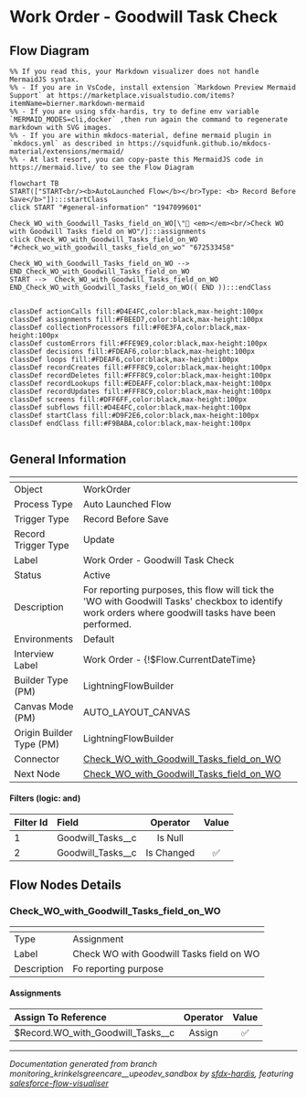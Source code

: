 # Work Order - Goodwill Task Check

## Flow Diagram

```mermaid
%% If you read this, your Markdown visualizer does not handle MermaidJS syntax.
%% - If you are in VsCode, install extension `Markdown Preview Mermaid Support` at https://marketplace.visualstudio.com/items?itemName=bierner.markdown-mermaid
%% - If you are using sfdx-hardis, try to define env variable `MERMAID_MODES=cli,docker` ,then run again the command to regenerate markdown with SVG images.
%% - If you are within mkdocs-material, define mermaid plugin in `mkdocs.yml` as described in https://squidfunk.github.io/mkdocs-material/extensions/mermaid/
%% - At last resort, you can copy-paste this MermaidJS code in https://mermaid.live/ to see the Flow Diagram

flowchart TB
START(["START<br/><b>AutoLaunched Flow</b></br>Type: <b> Record Before Save</b>"]):::startClass
click START "#general-information" "1947099601"

Check_WO_with_Goodwill_Tasks_field_on_WO[\"🟰 <em></em><br/>Check WO with Goodwill Tasks field on WO"/]:::assignments
click Check_WO_with_Goodwill_Tasks_field_on_WO "#check_wo_with_goodwill_tasks_field_on_wo" "672533458"

Check_WO_with_Goodwill_Tasks_field_on_WO --> END_Check_WO_with_Goodwill_Tasks_field_on_WO
START -->  Check_WO_with_Goodwill_Tasks_field_on_WO
END_Check_WO_with_Goodwill_Tasks_field_on_WO(( END )):::endClass


classDef actionCalls fill:#D4E4FC,color:black,max-height:100px
classDef assignments fill:#FBEED7,color:black,max-height:100px
classDef collectionProcessors fill:#F0E3FA,color:black,max-height:100px
classDef customErrors fill:#FFE9E9,color:black,max-height:100px
classDef decisions fill:#FDEAF6,color:black,max-height:100px
classDef loops fill:#FDEAF6,color:black,max-height:100px
classDef recordCreates fill:#FFF8C9,color:black,max-height:100px
classDef recordDeletes fill:#FFF8C9,color:black,max-height:100px
classDef recordLookups fill:#EDEAFF,color:black,max-height:100px
classDef recordUpdates fill:#FFF8C9,color:black,max-height:100px
classDef screens fill:#DFF6FF,color:black,max-height:100px
classDef subflows fill:#D4E4FC,color:black,max-height:100px
classDef startClass fill:#D9F2E6,color:black,max-height:100px
classDef endClass fill:#F9BABA,color:black,max-height:100px


```

## General Information

|<!-- -->|<!-- -->|
|:---|:---|
|Object|WorkOrder|
|Process Type| Auto Launched Flow|
|Trigger Type| Record Before Save|
|Record Trigger Type| Update|
|Label|Work Order - Goodwill Task Check|
|Status|Active|
|Description|For reporting purposes, this flow will tick the 'WO with Goodwill Tasks' checkbox to identify work orders where goodwill tasks have been performed.|
|Environments|Default|
|Interview Label|Work Order - {!$Flow.CurrentDateTime}|
| Builder Type (PM)|LightningFlowBuilder|
| Canvas Mode (PM)|AUTO_LAYOUT_CANVAS|
| Origin Builder Type (PM)|LightningFlowBuilder|
|Connector|[Check_WO_with_Goodwill_Tasks_field_on_WO](#check_wo_with_goodwill_tasks_field_on_wo)|
|Next Node|[Check_WO_with_Goodwill_Tasks_field_on_WO](#check_wo_with_goodwill_tasks_field_on_wo)|


#### Filters (logic: **and**)

|Filter Id|Field|Operator|Value|
|:-- |:-- |:--:|:--: |
|1|Goodwill_Tasks__c| Is Null|<!-- -->|
|2|Goodwill_Tasks__c| Is Changed|✅|


## Flow Nodes Details

### Check_WO_with_Goodwill_Tasks_field_on_WO

|<!-- -->|<!-- -->|
|:---|:---|
|Type|Assignment|
|Label|Check WO with Goodwill Tasks field on WO|
|Description|Fo reporting purpose|


#### Assignments

|Assign To Reference|Operator|Value|
|:-- |:--:|:--: |
|$Record.WO_with_Goodwill_Tasks__c| Assign|✅|








___

_Documentation generated from branch monitoring_krinkelsgreencare__upeodev_sandbox by [sfdx-hardis](https://sfdx-hardis.cloudity.com), featuring [salesforce-flow-visualiser](https://github.com/toddhalfpenny/salesforce-flow-visualiser)_